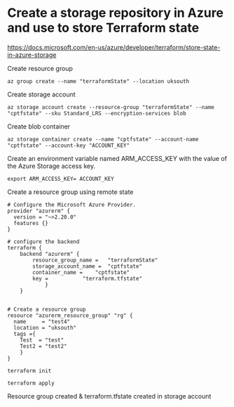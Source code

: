 # Create a storage repository in Azure and use to store Terraform state
https://docs.microsoft.com/en-us/azure/developer/terraform/store-state-in-azure-storage

Create resource group
``` 
az group create --name "terraformState" --location uksouth 
```

Create storage account
``` 
az storage account create --resource-group "terraformState" --name "cptfstate" --sku Standard_LRS --encryption-services blob 
```

Create blob container
``` 
az storage container create --name "cptfstate" --account-name "cptfstate" --account-key "ACCOUNT_KEY" 
```


Create an environment variable named ARM_ACCESS_KEY with the value of the Azure Storage access key.
```
export ARM_ACCESS_KEY= ACCOUNT_KEY
```

Create a resource group using remote state
```
# Configure the Microsoft Azure Provider.
provider "azurerm" {
  version = "~>2.20.0"
  features {}
}

# configure the backend
terraform {
	backend "azurerm" {
		resource_group_name = 	"terraformState"
		storage_account_name =	"cptfstate"
		container_name =	"cptfstate"
		key =			"terraform.tfstate"
			}
	}


# Create a resource group
resource "azurerm_resource_group" "rg" {
  name     = "test4"
  location = "uksouth"
  tags ={
	Test  = "test"
	Test2 = "test2"
	}
}
```

```
terraform init
```

```
terraform apply
```

Resource group created & terraform.tfstate created in storage account
